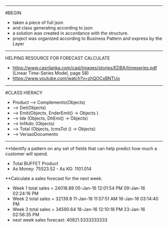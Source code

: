 ****
#BEGIN
* taken a piece of full json
* and class generating according to json
* a solution was created in accordance with the structure.
* project was organized according to Business Pattern and express by the Layer

----

HELPING RESOURCE FOR FORECAST CALCULATE
* https://www.casrilanka.com/casl/images/stories/EDBA/timeseries.pdf (Linear Time-Series Model, page 58)
* https://www.youtube.com/watch?v=zhQOCxBNTUo

----

#CLASS HIERACY
* Product --> Complemento(Objects)
* --> Det(Objects)
* --> Emit(Objects, EnderEmit() -> Objects )
* --> Ide (Objects, DhEmi() -> Objects)
* --> InfAdic (Objects)
* --> Total (Objects, IcmsTot () -> Objects)
* --> VersaoDocumento

----

**Identify a pattern on any set of fields that can help predict how much a customer will spend.
* Total BUFFET Product
* As Money: 75523.52 - As KG: 1101.014

**Calculate a sales forecast for the next week.
* Week 1 total sales = 24018.88 05-Jan-16 12:01:54 PM  09-Jan-16 02:24:16 PM
* Week 2 total sales = 32139.8 11-Jan-16 11:57:51 AM  16-Jan-16 03:14:40 PM
* Week 3 total sales = 34590.64 18-Jan-16 12:10:18 PM  23-Jan-16 02:56:35 PM
* next week sales forecast: 40821.5333333333